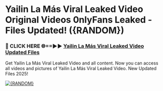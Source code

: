 # Yailin La Más Viral Leaked Video Original Videos 0nlyFans Leaked - Files Updated! ({RANDOM})

<h3>🔴 CLICK HERE 🌐==►► <a href="https://betterlinks.top/A2PfLJ" rel="nofollow">Yailin La Más Viral Leaked Video Updated Files</a></h3>

Get Yailin La Más Viral Leaked Video and all content. Now you can access all videos and pictures of Yailin La Más Viral Leaked Video. New Updated Files 2025!

[![{RANDOM}](https://i.imgur.com/ppqm5kG.gif)](https://betterlinks.top/A2PfLJ)